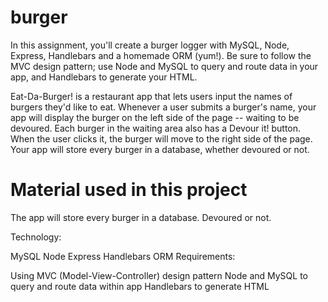 # burger

In this assignment, you'll create a burger logger with MySQL, Node, Express, Handlebars and a homemade ORM (yum!). Be sure to follow the MVC design pattern; use Node and MySQL to query and route data in your app, and Handlebars to generate your HTML.

Eat-Da-Burger! is a restaurant app that lets users input the names of burgers they'd like to eat. Whenever a user submits a burger's name, your app will display the burger on the left side of the page -- waiting to be devoured. Each burger in the waiting area also has a Devour it! button. When the user clicks it, the burger will move to the right side of the page. Your app will store every burger in a database, whether devoured or not.
# Material used in this project
The app will store every burger in a database. Devoured or not.

Technology:

MySQL
Node
Express
Handlebars
ORM
Requirements:

Using MVC (Model-View-Controller) design pattern
Node and MySQL to query and route data within app
Handlebars to generate HTML
